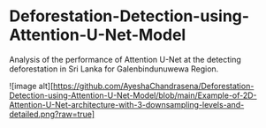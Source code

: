 # Deforestation-Detection-using-Attention-U-Net-Model
Analysis of the performance of Attention U-Net at the detecting deforestation in Sri Lanka for Galenbindunuwewa Region.

![image alt][https://github.com/AyeshaChandrasena/Deforestation-Detection-using-Attention-U-Net-Model/blob/main/Example-of-2D-Attention-U-Net-architecture-with-3-downsampling-levels-and-detailed.png?raw=true]
